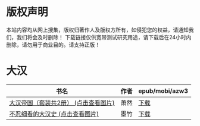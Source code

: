 # 版权声明

本站内容均从网上搜集，版权归著作人及版权方所有，如侵犯您的权益，请通知我们，我们将会及时删除！ 下载链接仅供宽带测试研究用途，请下载后在24小时内删除，请勿用于商业目的。请支持正版！

# 大汉

| 书名 | 作者 | epub/mobi/azw3 |
| --- | --- | --- |
| [大汉帝国（套装共2册） (点击查看图片)](https://www.dushupai.com/attachment/2024/06/08/e7163cc7dc21648e.jpg) | 萧然 | [下载](https://url89.ctfile.com/f/31084289-1357047379-f53006?p=8866) |
| [不忍细看的大汉史 (点击查看图片)](https://www.dushupai.com/attachment/2024/06/01/c491b7e54ef131f6.jpg) | 墨竹 | [下载](https://url89.ctfile.com/f/31084289-1357008358-9b1891?p=8866) |
